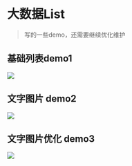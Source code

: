 # 大数据List

> 写的一些demo，还需要继续优化维护

## 基础列表demo1

![](https://cdn.jsdelivr.net/gh/maoyln/maoyl-img/blog/大数据表格demo1.gif)

## 文字图片 demo2

![](https://cdn.jsdelivr.net/gh/maoyln/maoyl-img/blog/大数据ListDemo2.gif)

## 文字图片优化 demo3

![](https://cdn.jsdelivr.net/gh/maoyln/maoyl-img/blog/大数据表格03.gif)
